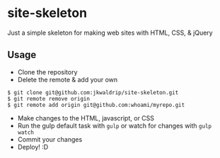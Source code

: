 # site-skeleton
Just a simple skeleton for making web sites with HTML, CSS, &amp; jQuery

## Usage

- Clone the repository
- Delete the remote & add your own

```
$ git clone git@github.com:jkwaldrip/site-skeleton.git
$ git remote remove origin
$ git remote add origin git@github.com:whoami/myrepo.git
```

- Make changes to the HTML, javascript, or CSS
- Run the gulp default task with `gulp` or watch for changes with `gulp watch`
- Commit your changes
- Deploy! :D

